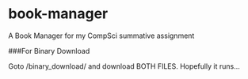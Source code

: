# book-manager
A Book Manager for my CompSci summative assignment

###For Binary Download

Goto /binary_download/ and download BOTH FILES. Hopefully it runs...
